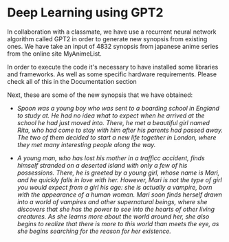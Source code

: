 # Deep Learning using GPT2
In collaboration with a classmate, we have use a recurrent neural network algorithm called GPT2 in order to generate new synopsis from existing ones.
We have take an input of 4832 synopsis from japanese anime series from the online site MyAnimeList.

In order to execute the code it's necessary to have installed some libraries and frameworks. As well as some specific hardware requirements. Please check all of this in the Documentation section

Next, these are some of the new synopsis that we have obtained:

- *Spoon was a young boy who was sent to a boarding school in England to study at.
He had no idea what to expect when he arrived at the school he had just moved
into. There, he met a beautiful girl named Rita, who had come to stay with him
after his parents had passed away. The two of them decided to start a new life
together in London, where they met many interesting people along the way.*

- _A young man, who has lost his mother in a trafficc accident, finds himself stranded
on a deserted island with only a few of his possessions. There, he is greeted by a
young girl, whose name is Mari, and he quickly falls in love with her. However,
Mari is not the type of girl you would expect from a girl his age: she is actually
a vampire, born with the appearance of a human woman.
Mari soon finds herself drawn into a world of vampires and other supernatural
beings, where she discovers that she has the power to see into the hearts of other
living creatures. As she learns more about the world around her, she also begins
to realize that there is more to this world than meets the eye, as she begins
searching for the reason for her existence._
